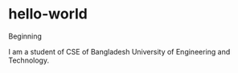 # hello-world
Beginning

I am a student of CSE of Bangladesh University of Engineering and Technology.
